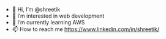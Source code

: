 - 👋 Hi, I’m @shreetik
- 👀 I’m interested in web development
- 🌱 I’m currently learning AWS
- 📫 How to reach me https://www.linkedin.com/in/shreetik/

<!---
shreetik/shreetik is a ✨ special ✨ repository because its `README.md` (this file) appears on your GitHub profile.
You can click the Preview link to take a look at your changes.
--->
